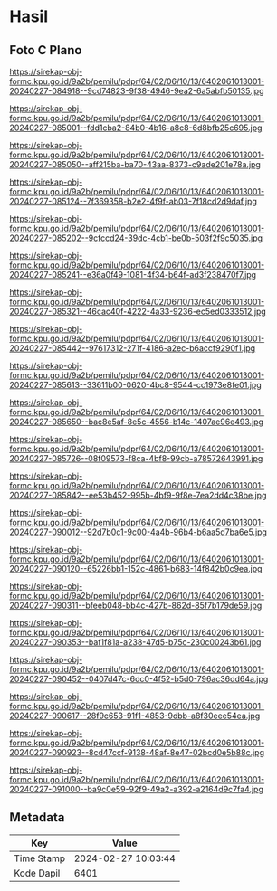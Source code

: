 # Hasil

## Foto C Plano

https://sirekap-obj-formc.kpu.go.id/9a2b/pemilu/pdpr/64/02/06/10/13/6402061013001-20240227-084918--9cd74823-9f38-4946-9ea2-6a5abfb50135.jpg

https://sirekap-obj-formc.kpu.go.id/9a2b/pemilu/pdpr/64/02/06/10/13/6402061013001-20240227-085001--fdd1cba2-84b0-4b16-a8c8-6d8bfb25c695.jpg

https://sirekap-obj-formc.kpu.go.id/9a2b/pemilu/pdpr/64/02/06/10/13/6402061013001-20240227-085050--aff215ba-ba70-43aa-8373-c9ade201e78a.jpg

https://sirekap-obj-formc.kpu.go.id/9a2b/pemilu/pdpr/64/02/06/10/13/6402061013001-20240227-085124--7f369358-b2e2-4f9f-ab03-7f18cd2d9daf.jpg

https://sirekap-obj-formc.kpu.go.id/9a2b/pemilu/pdpr/64/02/06/10/13/6402061013001-20240227-085202--9cfccd24-39dc-4cb1-be0b-503f2f9c5035.jpg

https://sirekap-obj-formc.kpu.go.id/9a2b/pemilu/pdpr/64/02/06/10/13/6402061013001-20240227-085241--e36a0f49-1081-4f34-b64f-ad3f238470f7.jpg

https://sirekap-obj-formc.kpu.go.id/9a2b/pemilu/pdpr/64/02/06/10/13/6402061013001-20240227-085321--46cac40f-4222-4a33-9236-ec5ed0333512.jpg

https://sirekap-obj-formc.kpu.go.id/9a2b/pemilu/pdpr/64/02/06/10/13/6402061013001-20240227-085442--97617312-271f-4186-a2ec-b6accf9290f1.jpg

https://sirekap-obj-formc.kpu.go.id/9a2b/pemilu/pdpr/64/02/06/10/13/6402061013001-20240227-085613--33611b00-0620-4bc8-9544-cc1973e8fe01.jpg

https://sirekap-obj-formc.kpu.go.id/9a2b/pemilu/pdpr/64/02/06/10/13/6402061013001-20240227-085650--bac8e5af-8e5c-4556-b14c-1407ae96e493.jpg

https://sirekap-obj-formc.kpu.go.id/9a2b/pemilu/pdpr/64/02/06/10/13/6402061013001-20240227-085726--08f09573-f8ca-4bf8-99cb-a78572643991.jpg

https://sirekap-obj-formc.kpu.go.id/9a2b/pemilu/pdpr/64/02/06/10/13/6402061013001-20240227-085842--ee53b452-995b-4bf9-9f8e-7ea2dd4c38be.jpg

https://sirekap-obj-formc.kpu.go.id/9a2b/pemilu/pdpr/64/02/06/10/13/6402061013001-20240227-090012--92d7b0c1-9c00-4a4b-96b4-b6aa5d7ba6e5.jpg

https://sirekap-obj-formc.kpu.go.id/9a2b/pemilu/pdpr/64/02/06/10/13/6402061013001-20240227-090120--65226bb1-152c-4861-b683-14f842b0c9ea.jpg

https://sirekap-obj-formc.kpu.go.id/9a2b/pemilu/pdpr/64/02/06/10/13/6402061013001-20240227-090311--bfeeb048-bb4c-427b-862d-85f7b179de59.jpg

https://sirekap-obj-formc.kpu.go.id/9a2b/pemilu/pdpr/64/02/06/10/13/6402061013001-20240227-090353--baf1f81a-a238-47d5-b75c-230c00243b61.jpg

https://sirekap-obj-formc.kpu.go.id/9a2b/pemilu/pdpr/64/02/06/10/13/6402061013001-20240227-090452--0407d47c-6dc0-4f52-b5d0-796ac36dd64a.jpg

https://sirekap-obj-formc.kpu.go.id/9a2b/pemilu/pdpr/64/02/06/10/13/6402061013001-20240227-090617--28f9c653-91f1-4853-9dbb-a8f30eee54ea.jpg

https://sirekap-obj-formc.kpu.go.id/9a2b/pemilu/pdpr/64/02/06/10/13/6402061013001-20240227-090923--8cd47ccf-9138-48af-8e47-02bcd0e5b88c.jpg

https://sirekap-obj-formc.kpu.go.id/9a2b/pemilu/pdpr/64/02/06/10/13/6402061013001-20240227-091000--ba9c0e59-92f9-49a2-a392-a2164d9c7fa4.jpg


## Metadata

| Key        | Value               |
| ---------- | ------------------- |
| Time Stamp | 2024-02-27 10:03:44 |
| Kode Dapil | 6401                |



